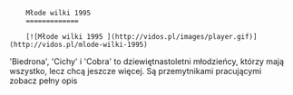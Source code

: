 
        Młode wilki 1995 
        =============
        
        [![Młode wilki 1995 ](http://vidos.pl/images/player.gif)](http://vidos.pl/mlode-wilki-1995)
        
        
 'Biedrona', 'Cichy' i 'Cobra' to dziewiętnastoletni młodzieńcy, którzy mają wszystko, lecz chcą jeszcze więcej. Są przemytnikami pracującymi zobacz pełny opis
    